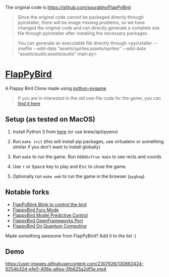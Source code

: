 The original code is https://github.com/sourabhv/FlapPyBird

>Since the original code cannot be packaged directly through pyinstaller, there will be image missing problems, so we have changed the original code and can directly generate a complete exe file through pyinstaller after installing the necessary packages.

>You can generate an executable file directly through <pyinstaller --onefile --add-data "assets/sprites;assets/sprites" --add-data "assets/audio;assets/audio" main.py>

[FlapPyBird](https://sourabhv.github.io/FlapPyBird)
===============

A Flappy Bird Clone made using [python-pygame][pygame]

> If you are in interested in the old one-file code for the game, you can [find it here][one-file-game]

[pygame]: http://www.pygame.org
[one-file-game]: https://github.com/sourabhv/FlapPyBird/blob/038359dc6122f8d851e816ddb3e7d28229d585e5/flappy.py


Setup (as tested on MacOS)
---------------------------

1. Install Python 3 from [here](https://www.python.org/download/releases/) (or use brew/apt/pyenv)

2. Run `make init` (this will install pip packages, use virtualenv or something similar if you don't want to install globally)

3. Run `make` to run the game. Run `DEBUG=True make` to see rects and coords

4. Use <kbd>&uarr;</kbd> or <kbd>Space</kbd> key to play and <kbd>Esc</kbd> to close the game.

5. Optionally run `make web` to run the game in the browser (`pygbag`).

Notable forks
-------------
- [FlapPyBlink Blink to control the bird](https://github.com/sero583/FlappyBlink)
- [FlappyBird Fury Mode](https://github.com/Cc618/FlapPyBird)
- [FlappyBird Model Predictive Control](https://github.com/philzook58/FlapPyBird-MPC)
- [FlappyBird OpenFrameworks Port](https://github.com/TheLogicMaster/ofFlappyBird)
- [FlappyBird On Quantum Computing](https://github.com/WingCode/QuFlapPyBird)

Made something awesome from FlapPyBird? Add it to the list :)


Demo
----------

https://user-images.githubusercontent.com/2307626/130682424-9254b32d-efe0-406e-a6ea-3fb625a2df5e.mp4
